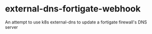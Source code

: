 # external-dns-fortigate-webhook
An attempt to use k8s external-dns to update a fortigate firewall's DNS server
